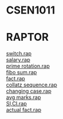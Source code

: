 # CSEN1011 
# RAPTOR

[switch.rap](https://github.com/SATHVIKPOLNENI/CSEN1011/blob/d489ba7aeebf37841e7c82b3a7574d89285952d2/switch.rap)<br />
[salary.rap](https://github.com/SATHVIKPOLNENI/CSEN1011/blob/d489ba7aeebf37841e7c82b3a7574d89285952d2/salary.rap)<br />
[prime rotation.rap](https://github.com/SATHVIKPOLNENI/CSEN1011/blob/d489ba7aeebf37841e7c82b3a7574d89285952d2/prime%20rotation.rap)<br />
[fibo sum.rap](https://github.com/SATHVIKPOLNENI/CSEN1011/blob/d489ba7aeebf37841e7c82b3a7574d89285952d2/fibo%20sum.rap)<br />
[fact.rap](https://github.com/SATHVIKPOLNENI/CSEN1011/blob/d489ba7aeebf37841e7c82b3a7574d89285952d2/fact.rap)<br />
[collatz sequence.rap](https://github.com/SATHVIKPOLNENI/CSEN1011/blob/d489ba7aeebf37841e7c82b3a7574d89285952d2/collatz%20sequence.rap)<br />
[changing case.rap](https://github.com/SATHVIKPOLNENI/CSEN1011/blob/d489ba7aeebf37841e7c82b3a7574d89285952d2/changing%20case.rap)<br />
[avg marks.rap](https://github.com/SATHVIKPOLNENI/CSEN1011/blob/d489ba7aeebf37841e7c82b3a7574d89285952d2/avg%20marks.rap)<br />
[SI,CI.rap](https://github.com/SATHVIKPOLNENI/CSEN1011/blob/d489ba7aeebf37841e7c82b3a7574d89285952d2/SI,CI.rap)<br />
[actual fact.rap](https://github.com/SATHVIKPOLNENI/CSEN1011/blob/d489ba7aeebf37841e7c82b3a7574d89285952d2/actual%20fact.rap)<br />
